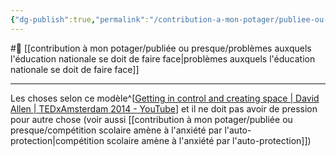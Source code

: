 ```yaml
---
{"dg-publish":true,"permalink":"/contribution-a-mon-potager/publiee-ou-presque/on-doit-se-laisser-rester-naturel-pour-faire-quelque-chose/"}
---
```


#🌱 [[contribution à mon potager/publiée ou presque/problèmes auxquels l'éducation nationale se doit de faire face\|problèmes auxquels l'éducation nationale se doit de faire face]]

---
Les choses selon ce modèle^[[Getting in control and creating space | David Allen | TEDxAmsterdam 2014 - YouTube](https://www.youtube.com/watch?v=kOSFxKaqOm4)] 
et il ne doit pas avoir de pression pour autre chose (voir aussi [[contribution à mon potager/publiée ou presque/compétition scolaire amène à l'anxiété par l'auto-protection\|compétition scolaire amène à l'anxiété par l'auto-protection]])